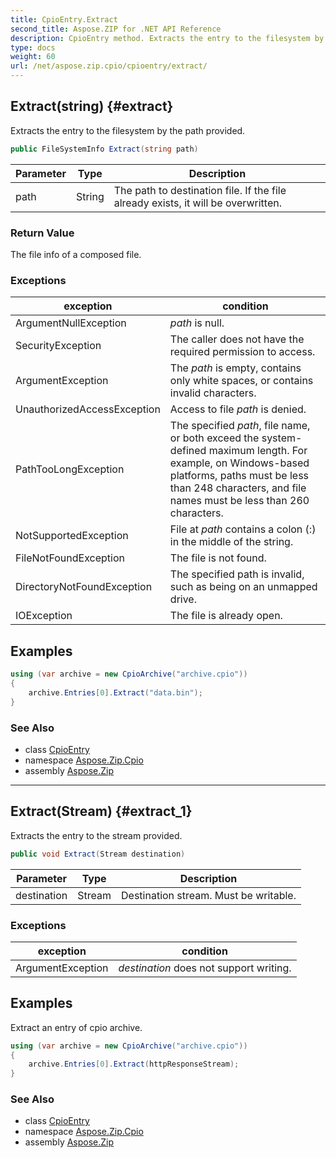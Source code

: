 ```yaml
---
title: CpioEntry.Extract
second_title: Aspose.ZIP for .NET API Reference
description: CpioEntry method. Extracts the entry to the filesystem by the path provided
type: docs
weight: 60
url: /net/aspose.zip.cpio/cpioentry/extract/
---
```

## Extract(string) {#extract}

Extracts the entry to the filesystem by the path provided.

```csharp
public FileSystemInfo Extract(string path)
```

| Parameter | Type | Description |
| --- | --- | --- |
| path | String | The path to destination file. If the file already exists, it will be overwritten. |

### Return Value

The file info of a composed file.

### Exceptions

| exception | condition |
| --- | --- |
| ArgumentNullException | *path* is null. |
| SecurityException | The caller does not have the required permission to access. |
| ArgumentException | The *path* is empty, contains only white spaces, or contains invalid characters. |
| UnauthorizedAccessException | Access to file *path* is denied. |
| PathTooLongException | The specified *path*, file name, or both exceed the system-defined maximum length. For example, on Windows-based platforms, paths must be less than 248 characters, and file names must be less than 260 characters. |
| NotSupportedException | File at *path* contains a colon (:) in the middle of the string. |
| FileNotFoundException | The file is not found. |
| DirectoryNotFoundException | The specified path is invalid, such as being on an unmapped drive. |
| IOException | The file is already open. |

## Examples

```csharp
using (var archive = new CpioArchive("archive.cpio"))
{
    archive.Entries[0].Extract("data.bin");
}
```

### See Also

* class [CpioEntry](../)
* namespace [Aspose.Zip.Cpio](../../cpioentry/)
* assembly [Aspose.Zip](../../../)

---

## Extract(Stream) {#extract_1}

Extracts the entry to the stream provided.

```csharp
public void Extract(Stream destination)
```

| Parameter | Type | Description |
| --- | --- | --- |
| destination | Stream | Destination stream. Must be writable. |

### Exceptions

| exception | condition |
| --- | --- |
| ArgumentException | *destination* does not support writing. |

## Examples

Extract an entry of cpio archive.

```csharp
using (var archive = new CpioArchive("archive.cpio"))
{
    archive.Entries[0].Extract(httpResponseStream);
}
```

### See Also

* class [CpioEntry](../)
* namespace [Aspose.Zip.Cpio](../../cpioentry/)
* assembly [Aspose.Zip](../../../)


